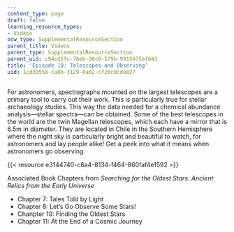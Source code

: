 ```yaml
---
content_type: page
draft: false
learning_resource_types:
- Videos
ocw_type: SupplementalResourceSection
parent_title: Videos
parent_type: SupplementalResourceSection
parent_uid: c94cd5fc-7beb-30c8-579b-9915475af643
title: 'Episode 10: Telescopes and Observing'
uid: 1cd30558-ca8b-3129-0a02-cf26c8cde827
---
```

For astronomers, spectrographs mounted on the largest telescopes are a primary tool to carry out their work. This is particularly true for stellar archaeology studies. This way the data needed for a chemical abundance analysis—stellar spectra—can be obtained. Some of the best telescopes in the world are the twin Magellan telescopes, which each have a mirror that is 6.5m in diameter. They are located in Chile in the Southern Hemisphere where the night sky is particularly bright and beautiful to watch, for astronomers and lay people alike! Get a peek into what it means when astronomers go observing. 

{{< resource e3144740-c8a4-8134-f464-860faf4e1592 >}}

Associated Book Chapters from _Searching for the Oldest Stars: Ancient Relics from the Early Universe_

- Chapter 7: Tales Told by Light
- Chapter 8: Let’s Go Observe Some Stars!
- Chanpter 10: Finding the Oldest Stars
- Chapter 11: At the End of a Cosmic Journey